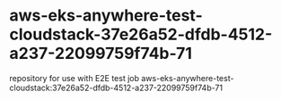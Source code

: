 # aws-eks-anywhere-test-cloudstack-37e26a52-dfdb-4512-a237-22099759f74b-71
repository for use with E2E test job aws-eks-anywhere-test-cloudstack:37e26a52-dfdb-4512-a237-22099759f74b-71
